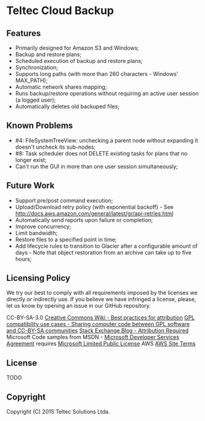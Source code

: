 # Teltec Cloud Backup

## Features

- Primarily designed for Amazon S3 and Windows;
- Backup and restore plans;
- Scheduled execution of backup and restore plans;
- Synchronization;
- Supports long paths (with more than 260 characters - Windows' MAX_PATH);
- Automatic network shares mapping;
- Runs backup/restore operations without requiring an active user session (a logged user);
- Automatically deletes old backuped files;

## Known Problems

- \#4: FileSystemTreeView: unchecking a parent node without expanding it doesn't uncheck its sub-nodes;
- \#8: Task scheduler does not DELETE existing tasks for plans that no longer exist;
- Can't run the GUI in more than one user session simultaneously;

## Future Work

- Support pre/post command execution;
- Upload/Download retry policy (with exponential backoff) - See http://docs.aws.amazon.com/general/latest/gr/api-retries.html
- Automatically send reports upon failure or completion;
- Improve concurrency;
- Limit bandwidth;
- Restore files to a specified point in time;
- Add lifecycle rules to transition to Glacier after a configurable amount of days - Note that object restoration from an archive can take up to five hours;

## Licensing Policy

We try our best to comply with all requirements imposed by the licenses we directly or indirectly use.
If you believe we have infringed a license, please, let us know by opening an issue in our GitHub repository.

CC-BY-SA-3.0
	[Creative Commons Wiki - Best practices for attribution](https://wiki.creativecommons.org/wiki/Best_practices_for_attribution#Examples_of_attribution)
	[GPL compatibility use cases - Sharing computer code between GPL software and CC-BY-SA communities](https://wiki.creativecommons.org/wiki/GPL_compatibility_use_cases#Sharing_computer_code_between_GPL_software_and_CC-BY-SA_communities)
	[Stack Exchange Blog - Attribution Required](https://blog.stackexchange.com/2009/06/attribution-required/)
Microsoft
	Code samples from MSDN - [Microsoft Developer Services Agreement](https://msdn.microsoft.com/en-us/cc300389.aspx#D) requires [Microsoft Limited Public License](http://opensource.org/licenses/MS-PL)
AWS
	[AWS Site Terms](http://aws.amazon.com/terms/)

## License

TODO

## Copyright

Copyright (C) 2015 Teltec Solutions Ltda.
